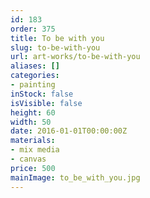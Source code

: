```yaml
---
id: 183
order: 375
title: To be with you
slug: to-be-with-you
url: art-works/to-be-with-you
aliases: []
categories:
- painting
inStock: false
isVisible: false
height: 60
width: 50
date: 2016-01-01T00:00:00Z
materials:
- mix media
- canvas
price: 500
mainImage: to_be_with_you.jpg
---
```

